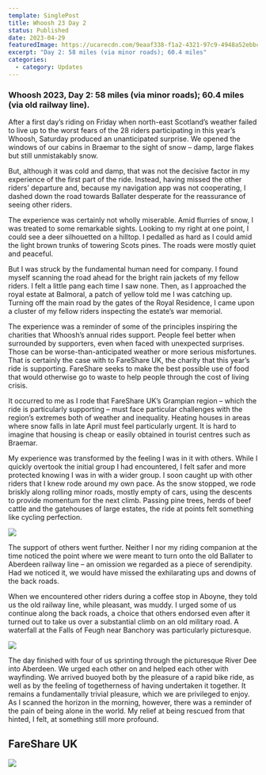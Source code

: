 ```yaml
---
template: SinglePost
title: Whoosh 23 Day 2
status: Published
date: 2023-04-29
featuredImage: https://ucarecdn.com/9eaaf338-f1a2-4321-97c9-4948a52ebbcb/
excerpt: "Day 2: 58 miles (via minor roads); 60.4 miles"
categories:
  - category: Updates
---
```

### Whoosh 2023, Day 2: 58 miles (via minor roads); 60.4 miles (via old railway line).

After a first day’s riding on Friday when north-east Scotland’s weather failed to live up to the worst fears of the 28 riders participating in this year’s Whoosh, Saturday produced an unanticipated surprise. We opened the windows of our cabins in Braemar to the sight of snow – damp, large flakes but still unmistakably snow.

But, although it was cold and damp, that was not the decisive factor in my experience of the first part of the ride. Instead, having missed the other riders’ departure and, because my navigation app was not cooperating, I dashed down the road towards Ballater desperate for the reassurance of seeing other riders.

The experience was certainly not wholly miserable. Amid flurries of snow, I was treated to some remarkable sights. Looking to my right at one point, I could see a deer silhouetted on a hilltop. I pedalled as hard as I could amid the light brown trunks of towering Scots pines. The roads were mostly quiet and peaceful.

But I was struck by the fundamental human need for company. I found myself scanning the road ahead for the bright rain jackets of my fellow riders. I felt a little pang each time I saw none. Then, as I approached the royal estate at Balmoral, a patch of yellow told me I was catching up. Turning off the main road by the gates of the Royal Residence, I came upon a cluster of my fellow riders inspecting the estate’s war memorial.

The experience was a reminder of some of the principles inspiring the charities that Whoosh’s annual rides support. People feel better when surrounded by supporters, even when faced with unexpected surprises. Those can be worse-than-anticipated weather or more serious misfortunes. That is certainly the case with to FareShare UK, the charity that this year’s ride is supporting. FareShare seeks to make the best possible use of food that would otherwise go to waste to help people through the cost of living crisis.

It occurred to me as I rode that FareShare UK’s Grampian region – which the ride is particularly supporting – must face particular challenges with the region’s extremes both of weather and inequality. Heating houses in areas where snow falls in late April must feel particularly urgent. It is hard to imagine that housing is cheap or easily obtained in tourist centres such as Braemar.

My experience was transformed by the feeling I was in it with others. While I quickly overtook the initial group I had encountered, I felt safer and more protected knowing I was in with a wider group. I soon caught up with other riders that I knew rode around my own pace. As the snow stopped, we rode briskly along rolling minor roads, mostly empty of cars, using the descents to provide momentum for the next climb. Passing pine trees, herds of beef cattle and the gatehouses of large estates, the ride at points felt something like cycling perfection.

![](https://ucarecdn.com/406a53f1-fe32-449c-908c-2054ab831b7b/)

The support of others went further. Neither I nor my riding companion at the time noticed the point where we were meant to turn onto the old Ballater to Aberdeen railway line – an omission we regarded as a piece of serendipity. Had we noticed it, we would have missed the exhilarating ups and downs of the back roads.

When we encountered other riders during a coffee stop in Aboyne, they told us the old railway line, while pleasant, was muddy. I urged some of us continue along the back roads, a choice that others endorsed even after it turned out to take us over a substantial climb on an old military road. A waterfall at the Falls of Feugh near Banchory was particularly picturesque.

![](https://ucarecdn.com/78560a82-5cdc-4d4b-acf8-ee5926da16ff/)

The day finished with four of us sprinting through the picturesque River Dee into Aberdeen. We urged each other on and helped each other with wayfinding. We arrived buoyed both by the pleasure of a rapid bike ride, as well as by the feeling of togetherness of having undertaken it together. It remains a fundamentally trivial pleasure, which we are privileged to enjoy. As I scanned the horizon in the morning, however, there was a reminder of the pain of being alone in the world. My relief at being rescued from that hinted, I felt, at something still more profound.

## **FareShare UK**

[![](https://ucarecdn.com/5c5df97d-1118-4d17-8373-ff75e70f608a/)](https://donate.giveasyoulive.com/fundraising/whoosh2023)